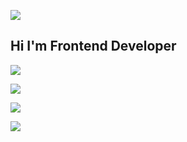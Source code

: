 ![](https://komarev.com/ghpvc/?username=s8ndev&label=Profile%20views&color=0e75b6&style=flat)

## Hi I'm Frontend Developer

![](https://github-readme-streak-stats.herokuapp.com?user=s8ndev&theme=react)

![](https://github-readme-stats.vercel.app/api?username=s8ndev&show_icons=true&theme=react)

![](https://github-readme-stats.vercel.app/api/top-langs/?username=s8ndev&show_icons=true&theme=react)

![](https://github-readme-stats.vercel.app/api/wakatime?username=s8ndev&show_icons=true&theme=react)
